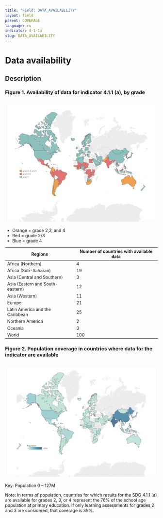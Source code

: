 ```yaml
---
title: "Field: DATA_AVAILABILITY"
layout: field
parent: COVERAGE
language: ru
indicator: 4-1-1a
slug: DATA_AVAILABILITY
---
```

# Data availability

## Description

### Figure 1. Availability of data for indicator 4.1.1 (a), by grade

![Map with countries of the world color-coded by grade](images/DATA_AVAILABILITY1.png)

* Orange = grade 2,3, and 4
* Red = grade 2/3
* Blue = grade 4

Regions | Number of countries with available data
--- |---
Africa (Northern) | 4
Africa (Sub-Saharan) |19
Asia (Central and Southern) | 3
Asia (Eastern and South-eastern) | 12
Asia (Western) | 11
Europe | 21
Latin America and the Caribbean | 25
Northern America | 2
Oceania | 3
World | 100

### Figure 2. Population coverage in countries where data for the indicator are available

![Map with countries of the world color-coded by population](images/DATA_AVAILABILITY2.png)

Key: Population
0 – 127M

Note: In terms of population, countries for which results for the SDG 4.1.1 (a) are available for grades 2, 3, or 4 represent the 76% of the school age population at primary education. If only learning assessments for grades 2 and 3 are considered, that coverage is 39%.